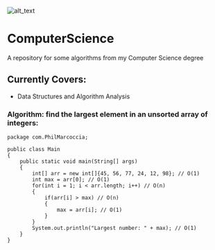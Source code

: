 ![alt_text](https://github.com/pippom/ComputerScience/blob/master/ComputerScience.jpg)

# ComputerScience
A repository for some algorithms from my Computer Science degree

## Currently Covers:
- Data Structures and Algorithm Analysis

### Algorithm: find the largest element in an unsorted array of integers:
    package com.PhilMarcoccia;

    public class Main
    {
        public static void main(String[] args)
        {
            int[] arr = new int[]{45, 56, 77, 24, 12, 98}; // O(1)
            int max = arr[0]; // O(1)
            for(int i = 1; i < arr.length; i++) // O(n)
            {
                if(arr[i] > max) // O(n)
                {
                    max = arr[i]; // O(1)
                }
            }
            System.out.println("Largest number: " + max); // O(1)
        }
    }
